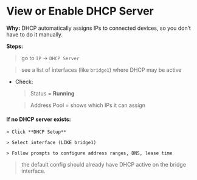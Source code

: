 # **View or Enable DHCP Server**

**Why:** DHCP automatically assigns IPs to connected devices, so you don’t have to do it manually.

**Steps:**

> go to `IP` → `DHCP Server`
    
> see a list of interfaces (like `bridge1`) where DHCP may be active
    
* Check:
    
    > Status = **Running**
        
    > Address Pool = shows which IPs it can assign
        
#### If no DHCP server exists:
    
    > Click **DHCP Setup**
        
    > Select interface (LIKE bridge1)
        
    > Follow prompts to configure address ranges, DNS, lease time
        

> the default config should already have DHCP active on the bridge interface.
